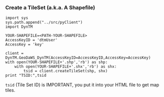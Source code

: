 ### Create a TileSet (a.k.a. A Shapefile)

    import sys
    sys.path.append("../src/pyClient")
    import DynTM

    YOUR-SHAPEFILE=<PATH-YOUR-SHAPEFILE>
    AccessKeyID = 'dtmUser'
    AccessKey = 'key'

    client = DynTM.GeoDaWS_DynTM(AccessKeyID=AccessKeyID,AccessKey=AccessKey)
    with open(YOUR-SHAPEFILE+'.shp','rb') as shp:
        with open(YOUR-SHAPEFILE+'.shx','rb') as shx:
            tsid = client.createTileSet(shp, shx)
    print "TSID:",tsid


`tsid` (Tile Set ID) is IMPORTANT, you put it into your HTML file to get map
tiles.
